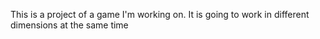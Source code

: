 This is a project of a game I'm working on. It is going to work in different dimensions at the same time
